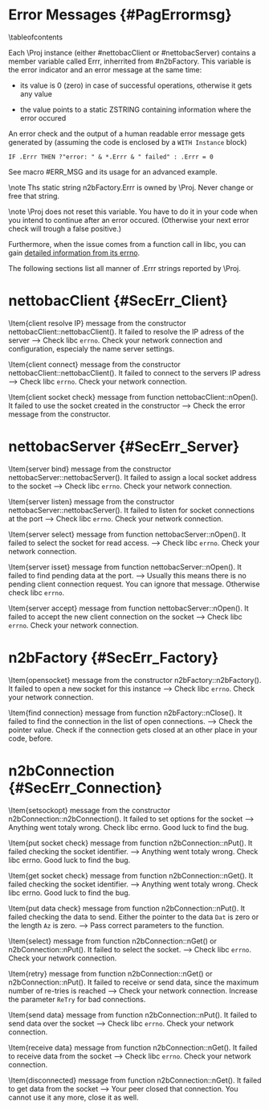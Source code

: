 Error Messages  {#PagErrormsg}
==============
\tableofcontents

Each \Proj instance (either #nettobacClient or #nettobacServer)
contains a member variable called Errr, inherrited from #n2bFactory.
This variable is the error indicator and an error message at the same
time:

- its value is 0 (zero) in case of successful operations, otherwise it gets any value

- the value points to a static ZSTRING containing information where the error occured

An error check and the output of a human readable error message gets
generated by (assuming the code is enclosed by a `WITH Instance` block)

~~~{.bas}
IF .Errr THEN ?"error: " & *.Errr & " failed" : .Errr = 0
~~~

See macro #ERR_MSG and its usage for an advanced example.

\note Ths static string n2bFactory.Errr is owned by \Proj. Never change
      or free that string.

\note \Proj does not reset this variable. You have to do it in your
      code when you intend to continue after an error occured.
      (Otherwise your next error check will trough a false positive.)

Furthermore, when the issue comes from a function call in libc, you can
gain [detailed information from its
errno](http://pubs.opengroup.org/onlinepubs/9699919799/basedefs/errno.h.html).

The following sections list all manner of .Errr strings reported by \Proj.


# nettobacClient  {#SecErr_Client}

\Item{client resolve IP} message from the constructor
  nettobacClient::nettobacClient(). It failed to resolve the IP adress
  of the server --> Check libc `errno`. Check your network connection
  and configuration, especialy the name server settings.

\Item{client connect} message from the constructor
  nettobacClient::nettobacClient(). It failed to connect to the servers
  IP adress --> Check libc `errno`. Check your network connection.

\Item{client socket check} message from function
  nettobacClient::nOpen(). It failed to use the socket created in the
  constructor --> Check the error message from the constructor.


# nettobacServer  {#SecErr_Server}

\Item{server bind} message from the constructor
  nettobacServer::nettobacServer(). It failed to assign a local socket
  address to the socket --> Check libc `errno`. Check your network
  connection.

\Item{server listen} message from the constructor
  nettobacServer::nettobacServer(). It failed to listen for socket
  connections at the port --> Check libc `errno`. Check your network
  connection.

\Item{server select} message from function nettobacServer::nOpen(). It
  failed to select the socket for read access. --> Check libc `errno`.
  Check your network connection.

\Item{server isset} message from function nettobacServer::nOpen(). It
  failed to find pending data at the port. --> Usually this means there
  is no pending client connection request. You can ignore that message.
  Otherwise check libc `errno`.

\Item{server accept} message from function nettobacServer::nOpen(). It
  failed to accept the new client connection on the socket --> Check
  libc `errno`. Check your network connection.


# n2bFactory  {#SecErr_Factory}

\Item{opensocket} message from the constructor
  n2bFactory::n2bFactory(). It failed to open a new socket for this
  instance -->  Check libc `errno`. Check your network connection.

\Item{find connection} message from function n2bFactory::nClose(). It
  failed to find the connection in the list of open connections. -->
  Check the pointer value. Check if the connection gets closed at an
  other place in your code, before.


# n2bConnection  {#SecErr_Connection}

\Item{setsockopt} message from the constructor
  n2bConnection::n2bConnection(). It failed to set options for the
  socket --> Anything went totaly wrong. Check libc errno. Good luck to
  find the bug.

\Item{put socket check} message from function n2bConnection::nPut(). It
  failed checking the socket identifier. --> Anything went totaly
  wrong. Check libc errno. Good luck to find the bug.

\Item{get socket check} message from function n2bConnection::nGet(). It
  failed checking the socket identifier. --> Anything went totaly
  wrong. Check libc errno. Good luck to find the bug.

\Item{put data check} message from function n2bConnection::nPut(). It
  failed checking the data to send. Either the pointer to the data
  `Dat` is zero or the length `Az` is zero. --> Pass correct parameters
  to the function.

\Item{select} message from function n2bConnection::nGet() or
  n2bConnection::nPut(). It failed to select the socket. --> Check
  libc `errno`. Check your network connection.

\Item{retry} message from function n2bConnection::nGet() or
  n2bConnection::nPut(). It failed to receive or send data, since the
  maximum number of re-tries is reached --> Check your network
  connection. Increase the parameter `ReTry` for bad connections.

\Item{send data} message from function n2bConnection::nPut(). It
  failed to send data over the socket --> Check libc `errno`. Check
  your network connection.

\Item{receive data} message from function n2bConnection::nGet(). It
  failed to receive data from the socket --> Check libc `errno`. Check
  your network connection.

\Item{disconnected} message from function n2bConnection::nGet(). It
  failed to get data from the socket --> Your peer closed that
  connection. You cannot use it any more, close it as well.
